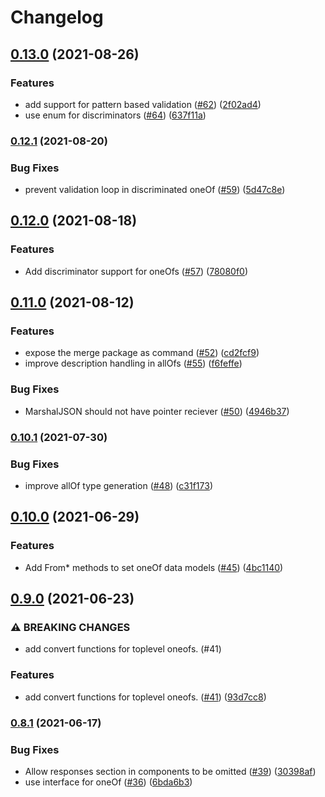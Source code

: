 # Changelog

## [0.13.0](https://www.github.com/contiamo/openapi-generator-go/compare/v0.12.1...v0.13.0) (2021-08-26)


### Features

* add support for pattern based validation ([#62](https://www.github.com/contiamo/openapi-generator-go/issues/62)) ([2f02ad4](https://www.github.com/contiamo/openapi-generator-go/commit/2f02ad457e539abb3e9bf15489cf2914bf6afe2e))
* use enum for discriminators ([#64](https://www.github.com/contiamo/openapi-generator-go/issues/64)) ([637f11a](https://www.github.com/contiamo/openapi-generator-go/commit/637f11a435c9286396ce857903eb21b8768af34f))

### [0.12.1](https://www.github.com/contiamo/openapi-generator-go/compare/v0.12.0...v0.12.1) (2021-08-20)


### Bug Fixes

* prevent validation loop in discriminated oneOf ([#59](https://www.github.com/contiamo/openapi-generator-go/issues/59)) ([5d47c8e](https://www.github.com/contiamo/openapi-generator-go/commit/5d47c8e9779797aa2357546bd7c87ba476b9216f))

## [0.12.0](https://www.github.com/contiamo/openapi-generator-go/compare/v0.11.0...v0.12.0) (2021-08-18)


### Features

* Add discriminator support for oneOfs ([#57](https://www.github.com/contiamo/openapi-generator-go/issues/57)) ([78080f0](https://www.github.com/contiamo/openapi-generator-go/commit/78080f097ffdaba8ecd8207f8d2e13e236493f2f))

## [0.11.0](https://www.github.com/contiamo/openapi-generator-go/compare/v0.10.1...v0.11.0) (2021-08-12)


### Features

* expose the merge package as command ([#52](https://www.github.com/contiamo/openapi-generator-go/issues/52)) ([cd2fcf9](https://www.github.com/contiamo/openapi-generator-go/commit/cd2fcf98ddb8ee39d659741f9866732e4c32ff69))
* improve description handling in allOfs ([#55](https://www.github.com/contiamo/openapi-generator-go/issues/55)) ([f6feffe](https://www.github.com/contiamo/openapi-generator-go/commit/f6feffe7cd47d292ab52ed14ef75331f67655aa6))


### Bug Fixes

* MarshalJSON should not have pointer reciever ([#50](https://www.github.com/contiamo/openapi-generator-go/issues/50)) ([4946b37](https://www.github.com/contiamo/openapi-generator-go/commit/4946b3735971663689344c77432e6aef18880b34))

### [0.10.1](https://www.github.com/contiamo/openapi-generator-go/compare/v0.10.0...v0.10.1) (2021-07-30)


### Bug Fixes

* improve allOf type generation ([#48](https://www.github.com/contiamo/openapi-generator-go/issues/48)) ([c31f173](https://www.github.com/contiamo/openapi-generator-go/commit/c31f1733f4dddcea02c1c6ca6a0ecdf74312b72e))

## [0.10.0](https://www.github.com/contiamo/openapi-generator-go/compare/v0.9.0...v0.10.0) (2021-06-29)


### Features

* Add From* methods to set oneOf data models ([#45](https://www.github.com/contiamo/openapi-generator-go/issues/45)) ([4bc1140](https://www.github.com/contiamo/openapi-generator-go/commit/4bc11402f23e615422f23e3f224779d0e250dad1))

## [0.9.0](https://www.github.com/contiamo/openapi-generator-go/compare/v0.8.1...v0.9.0) (2021-06-23)


### ⚠ BREAKING CHANGES

* add convert functions for toplevel oneofs. (#41)

### Features

* add convert functions for toplevel oneofs. ([#41](https://www.github.com/contiamo/openapi-generator-go/issues/41)) ([93d7cc8](https://www.github.com/contiamo/openapi-generator-go/commit/93d7cc8e4c66226352317be5ec33ee50f7580f6b))

### [0.8.1](https://www.github.com/contiamo/openapi-generator-go/compare/v0.8.0...v0.8.1) (2021-06-17)


### Bug Fixes

* Allow responses section in components to be omitted ([#39](https://www.github.com/contiamo/openapi-generator-go/issues/39)) ([30398af](https://www.github.com/contiamo/openapi-generator-go/commit/30398affd55074b774627deccb42b5db396a88aa))
* use interface for oneOf ([#36](https://www.github.com/contiamo/openapi-generator-go/issues/36)) ([6bda6b3](https://www.github.com/contiamo/openapi-generator-go/commit/6bda6b3930d42dece3ac1f29054950267dabba76))
